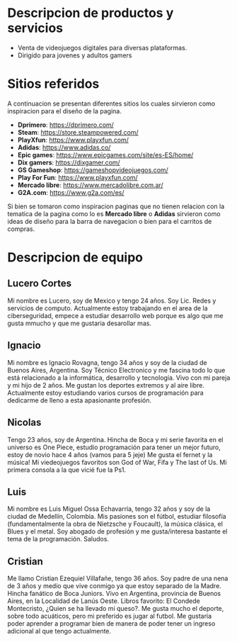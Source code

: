 # Descripcion de productos y servicios
- Venta de videojuegos digitales para diversas plataformas.
- Dirigido para jovenes y adultos gamers

# Sitios referidos
A continuacion se presentan diferentes sitios los cuales sirvieron como inspiracion para el diseño de la pagina.

- **Dprimero**: https://dprimero.com/
- **Steam**: https://store.steampowered.com/
- **PlayXfun**: https://www.playxfun.com/
- **Adidas**: https://www.adidas.co/
- **Epic games**: https://www.epicgames.com/site/es-ES/home/
- **Dix gamers**: https://dixgamer.com/
- **GS Gameshop**: https://gameshopvideojuegos.com/
- **Play For Fun**: https://www.playxfun.com/
- **Mercado libre**: https://www.mercadolibre.com.ar/
- **G2A.com**: https://www.g2a.com/es/

Si bien se tomaron como inspiracion paginas que no tienen relacion con la tematica de la pagina como lo es **Mercado libre** o **Adidas** sirvieron como ideas de diseño para la barra de navegacion o bien para el carritos de compras. 

# Descripcion de equipo
## Lucero Cortes
Mi nombre es Lucero, soy de Mexico y tengo 24 años. Soy Lic. Redes y servicios de computo. Actualmente estoy trabajando en el area de la ciberseguridad, empece a estudiar desarrollo web porque es algo que me gusta mmucho y que me gustaria desarollar mas. 


## Ignacio
Mi nombre es Ignacio Rovagna, tengo 34 años y soy de la ciudad de Buenos Aires, Argentina. Soy Técnico Electronico y me fascina todo lo que está relacionado a la informática, desarrollo y tecnología. Vivo con mi pareja y mi hijo de 2 años. Me gustan los deportes extremos y al aire libre. Actualmente estoy estudiando varios cursos de programación para dedicarme de lleno a esta apasionante profesión.

## Nicolas
Tengo 23 años, soy de Argentina. Hincha de Boca y mi serie favorita en el universo es One Piece, estudio programación para tener un mejor futuro, estoy de novio hace 4 años (vamos para 5 jeje) Me gusta el fernet y la música! Mi viedeojuegos favoritos son God of War, Fifa y The last of Us. Mi primera consola a la que vicié fue la Ps1. 

## Luis
Mi nombre es Luis Miguel Ossa Echavarría, tengo 32 años y soy de la ciudad de Medellín, Colombia. Mis pasiones son el fútbol, estudiar filosofía (fundamentalmente la obra de Nietzsche y Foucault), la música clásica, el Blues y el metal. Soy abogado de profesión y me gusta/interesa bastante el tema de la programación. Saludos.

## Cristian
Me llamo Cristian Ezequiel Villafañe, tengo 36 años. Soy padre de una nena de 3 años y medio que vive conmigo ya que estoy separado de la Madre. Hincha fanático de Boca Juniors. Vivo en Argentina, provincia de Buenos Aires, en la Localidad de Lanús Oeste. Libros favorito: El Condede Montecristo, ¿Quien se ha llevado mi queso?. Me gusta mucho el deporte, sobre todo acuáticos, pero mi preferido es jugar al futbol. Me gustaría poder aprender a programar bien de manera de poder tener un ingreso adicional al que tengo actualmente. 